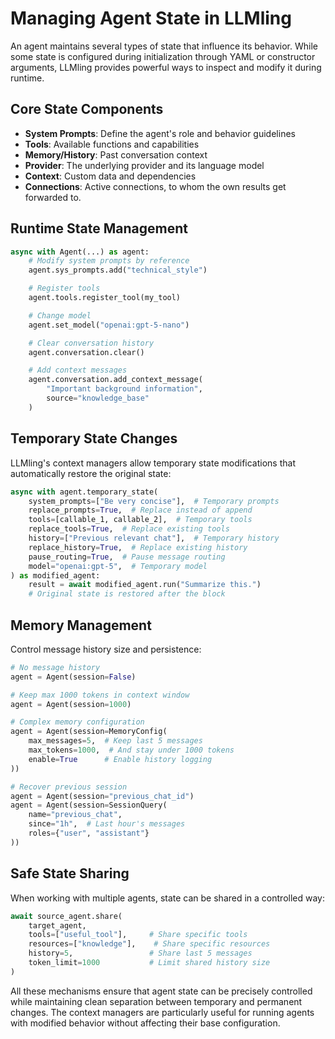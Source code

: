 # Managing Agent State in LLMling

An agent maintains several types of state that influence its behavior. While some state is configured during initialization through YAML or constructor arguments, LLMling provides powerful ways to inspect and modify it during runtime.

## Core State Components

- **System Prompts**: Define the agent's role and behavior guidelines
- **Tools**: Available functions and capabilities
- **Memory/History**: Past conversation context
- **Provider**: The underlying provider and its language model
- **Context**: Custom data and dependencies
- **Connections**: Active connections, to whom the own results get forwarded to.

## Runtime State Management

```python
async with Agent(...) as agent:
    # Modify system prompts by reference
    agent.sys_prompts.add("technical_style")

    # Register tools
    agent.tools.register_tool(my_tool)

    # Change model
    agent.set_model("openai:gpt-5-nano")

    # Clear conversation history
    agent.conversation.clear()

    # Add context messages
    agent.conversation.add_context_message(
        "Important background information",
        source="knowledge_base"
    )
```

## Temporary State Changes

LLMling's context managers allow temporary state modifications that automatically restore the original state:

```python
async with agent.temporary_state(
    system_prompts=["Be very concise"],  # Temporary prompts
    replace_prompts=True,  # Replace instead of append
    tools=[callable_1, callable_2],  # Temporary tools
    replace_tools=True,  # Replace existing tools
    history=["Previous relevant chat"],  # Temporary history
    replace_history=True,  # Replace existing history
    pause_routing=True,  # Pause message routing
    model="openai:gpt-5",  # Temporary model
) as modified_agent:
    result = await modified_agent.run("Summarize this.")
    # Original state is restored after the block
```

## Memory Management

Control message history size and persistence:

```python
# No message history
agent = Agent(session=False)

# Keep max 1000 tokens in context window
agent = Agent(session=1000)

# Complex memory configuration
agent = Agent(session=MemoryConfig(
    max_messages=5,  # Keep last 5 messages
    max_tokens=1000,  # And stay under 1000 tokens
    enable=True      # Enable history logging
))

# Recover previous session
agent = Agent(session="previous_chat_id")
agent = Agent(session=SessionQuery(
    name="previous_chat",
    since="1h",  # Last hour's messages
    roles={"user", "assistant"}
))
```

## Safe State Sharing

When working with multiple agents, state can be shared in a controlled way:

```python
await source_agent.share(
    target_agent,
    tools=["useful_tool"],     # Share specific tools
    resources=["knowledge"],    # Share specific resources
    history=5,                 # Share last 5 messages
    token_limit=1000           # Limit shared history size
)
```

All these mechanisms ensure that agent state can be precisely controlled while maintaining clean separation between temporary and permanent changes. The context managers are particularly useful for running agents with modified behavior without affecting their base configuration.
